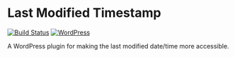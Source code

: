 # Last Modified Timestamp

[![Build Status](https://travis-ci.org/aaemnnosttv/last-modified-timestamp.svg)](https://travis-ci.org/aaemnnosttv/last-modified-timestamp)
[![WordPress](https://img.shields.io/wordpress/plugin/dt/last-modified-timestamp.svg)](https://wordpress.org/plugins/last-modified-timestamp/)

A WordPress plugin for making the last modified date/time more accessible.
